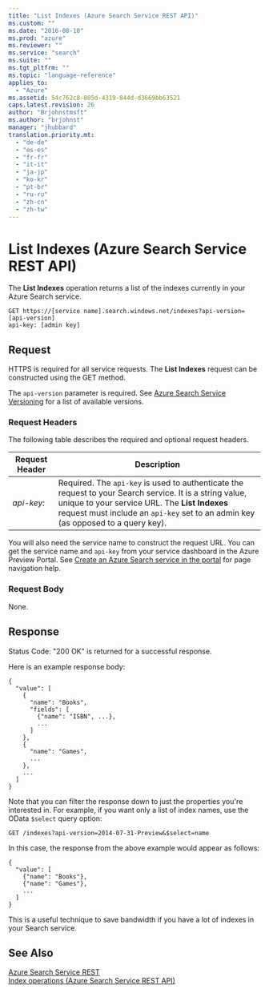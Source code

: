 ```yaml
---
title: "List Indexes (Azure Search Service REST API)"
ms.custom: ""
ms.date: "2016-08-10"
ms.prod: "azure"
ms.reviewer: ""
ms.service: "search"
ms.suite: ""
ms.tgt_pltfrm: ""
ms.topic: "language-reference"
applies_to: 
  - "Azure"
ms.assetid: 54c762c8-805d-4319-844d-d3669bb63521
caps.latest.revision: 26
author: "Brjohnstmsft"
ms.author: "brjohnst"
manager: "jhubbard"
translation.priority.mt: 
  - "de-de"
  - "es-es"
  - "fr-fr"
  - "it-it"
  - "ja-jp"
  - "ko-kr"
  - "pt-br"
  - "ru-ru"
  - "zh-cn"
  - "zh-tw"
---
```

# List Indexes (Azure Search Service REST API)
  The **List Indexes** operation returns a list of the indexes currently in your Azure Search service.  
  
```  
GET https://[service name].search.windows.net/indexes?api-version=[api-version]  
api-key: [admin key]  
```  
  
## Request  
 HTTPS is required for all service requests. The **List Indexes** request can be constructed using the GET method.  
  
 The `api-version` parameter is required. See [Azure Search Service Versioning](../Topic/Azure%20Search%20Service%20Versioning.md) for a list of available versions.  
  
### Request Headers  
 The following table describes the required and optional request headers.  
  
|Request Header|Description|  
|--------------------|-----------------|  
|*api-key:*|Required. The `api-key` is used to authenticate the request to your Search service. It is a string value, unique to your service URL. The **List Indexes** request must include an `api-key` set to an admin key (as opposed to a query key).|  
  
 You will also need the service name to construct the request URL. You can get the service name and `api-key` from your service dashboard in the Azure Preview Portal. See [Create an Azure Search service in the portal](http://azure.microsoft.com/en-us/documentation/articles/search-create-service-portal/) for page navigation help.  
  
### Request Body  
 None.  
  
## Response  
 Status Code: "200 OK" is returned for a successful response.  
  
 Here is an example response body:  
  
```  
{  
  "value": [  
    {  
      "name": "Books",  
      "fields": [  
        {"name": "ISBN", ...},  
        ...  
      ]  
    },  
    {  
      "name": "Games",  
      ...  
    },  
    ...  
  ]  
}  
```  
  
 Note that you can filter the response down to just the properties you're interested in. For example, if you want only a list of index names, use the OData `$select` query option:  
  
```  
GET /indexes?api-version=2014-07-31-Preview&$select=name  
```  
  
 In this case, the response from the above example would appear as follows:  
  
```  
{  
  "value": [  
    {"name": "Books"},  
    {"name": "Games"},  
    ...  
  ]  
}  
```  
  
 This is a useful technique to save bandwidth if you have a lot of indexes in your Search service.  
  
## See Also  
 [Azure Search Service REST](service-rest.md)   
 [Index operations &#40;Azure Search Service REST API&#41;](index-operations.md)  
  
  
